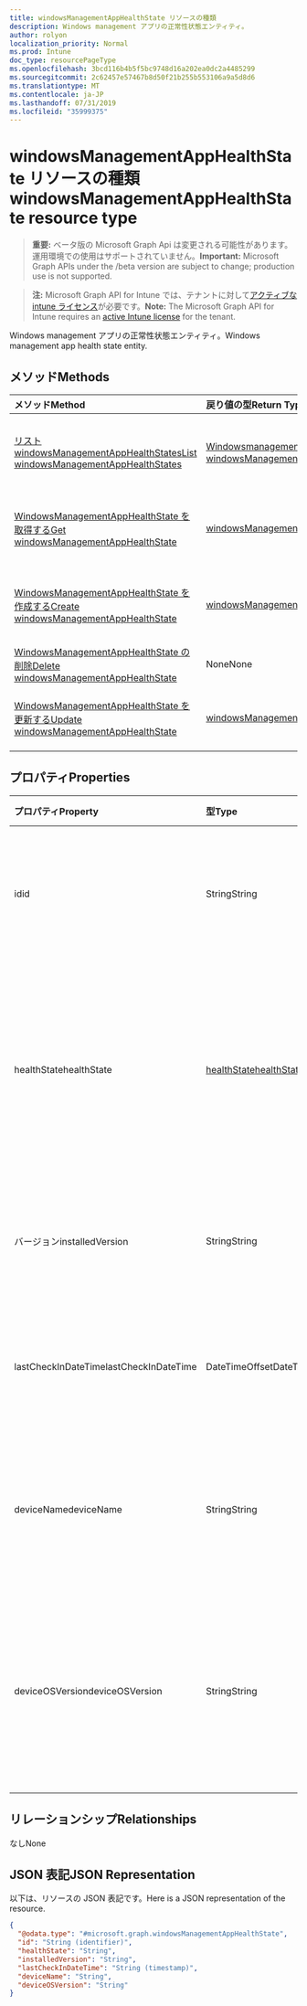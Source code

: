 ```yaml
---
title: windowsManagementAppHealthState リソースの種類
description: Windows management アプリの正常性状態エンティティ。
author: rolyon
localization_priority: Normal
ms.prod: Intune
doc_type: resourcePageType
ms.openlocfilehash: 3bcd116b4b5f5bc9748d16a202ea0dc2a4485299
ms.sourcegitcommit: 2c62457e57467b8d50f21b255b553106a9a5d8d6
ms.translationtype: MT
ms.contentlocale: ja-JP
ms.lasthandoff: 07/31/2019
ms.locfileid: "35999375"
---
```

# <a name="windowsmanagementapphealthstate-resource-type"></a><span data-ttu-id="57e69-103">windowsManagementAppHealthState リソースの種類</span><span class="sxs-lookup"><span data-stu-id="57e69-103">windowsManagementAppHealthState resource type</span></span>

> <span data-ttu-id="57e69-104">**重要:** ベータ版の Microsoft Graph Api は変更される可能性があります。運用環境での使用はサポートされていません。</span><span class="sxs-lookup"><span data-stu-id="57e69-104">**Important:** Microsoft Graph APIs under the /beta version are subject to change; production use is not supported.</span></span>

> <span data-ttu-id="57e69-105">**注:** Microsoft Graph API for Intune では、テナントに対して[アクティブな intune ライセンス](https://go.microsoft.com/fwlink/?linkid=839381)が必要です。</span><span class="sxs-lookup"><span data-stu-id="57e69-105">**Note:** The Microsoft Graph API for Intune requires an [active Intune license](https://go.microsoft.com/fwlink/?linkid=839381) for the tenant.</span></span>

<span data-ttu-id="57e69-106">Windows management アプリの正常性状態エンティティ。</span><span class="sxs-lookup"><span data-stu-id="57e69-106">Windows management app health state entity.</span></span>

## <a name="methods"></a><span data-ttu-id="57e69-107">メソッド</span><span class="sxs-lookup"><span data-stu-id="57e69-107">Methods</span></span>
|<span data-ttu-id="57e69-108">メソッド</span><span class="sxs-lookup"><span data-stu-id="57e69-108">Method</span></span>|<span data-ttu-id="57e69-109">戻り値の型</span><span class="sxs-lookup"><span data-stu-id="57e69-109">Return Type</span></span>|<span data-ttu-id="57e69-110">説明</span><span class="sxs-lookup"><span data-stu-id="57e69-110">Description</span></span>|
|:---|:---|:---|
|[<span data-ttu-id="57e69-111">リスト windowsManagementAppHealthStates</span><span class="sxs-lookup"><span data-stu-id="57e69-111">List windowsManagementAppHealthStates</span></span>](../api/intune-devices-windowsmanagementapphealthstate-list.md)|<span data-ttu-id="57e69-112">[Windowsmanagementapphealthstate](../resources/intune-devices-windowsmanagementapphealthstate.md)コレクション</span><span class="sxs-lookup"><span data-stu-id="57e69-112">[windowsManagementAppHealthState](../resources/intune-devices-windowsmanagementapphealthstate.md) collection</span></span>|<span data-ttu-id="57e69-113">[Windowsmanagementapphealthstate](../resources/intune-devices-windowsmanagementapphealthstate.md)オブジェクトのプロパティとリレーションシップをリストします。</span><span class="sxs-lookup"><span data-stu-id="57e69-113">List properties and relationships of the [windowsManagementAppHealthState](../resources/intune-devices-windowsmanagementapphealthstate.md) objects.</span></span>|
|[<span data-ttu-id="57e69-114">WindowsManagementAppHealthState を取得する</span><span class="sxs-lookup"><span data-stu-id="57e69-114">Get windowsManagementAppHealthState</span></span>](../api/intune-devices-windowsmanagementapphealthstate-get.md)|[<span data-ttu-id="57e69-115">windowsManagementAppHealthState</span><span class="sxs-lookup"><span data-stu-id="57e69-115">windowsManagementAppHealthState</span></span>](../resources/intune-devices-windowsmanagementapphealthstate.md)|<span data-ttu-id="57e69-116">[Windowsmanagementapphealthstate](../resources/intune-devices-windowsmanagementapphealthstate.md)オブジェクトのプロパティとリレーションシップを読み取ります。</span><span class="sxs-lookup"><span data-stu-id="57e69-116">Read properties and relationships of the [windowsManagementAppHealthState](../resources/intune-devices-windowsmanagementapphealthstate.md) object.</span></span>|
|[<span data-ttu-id="57e69-117">WindowsManagementAppHealthState を作成する</span><span class="sxs-lookup"><span data-stu-id="57e69-117">Create windowsManagementAppHealthState</span></span>](../api/intune-devices-windowsmanagementapphealthstate-create.md)|[<span data-ttu-id="57e69-118">windowsManagementAppHealthState</span><span class="sxs-lookup"><span data-stu-id="57e69-118">windowsManagementAppHealthState</span></span>](../resources/intune-devices-windowsmanagementapphealthstate.md)|<span data-ttu-id="57e69-119">新しい[Windowsmanagementapphealthstate](../resources/intune-devices-windowsmanagementapphealthstate.md)オブジェクトを作成します。</span><span class="sxs-lookup"><span data-stu-id="57e69-119">Create a new [windowsManagementAppHealthState](../resources/intune-devices-windowsmanagementapphealthstate.md) object.</span></span>|
|[<span data-ttu-id="57e69-120">WindowsManagementAppHealthState の削除</span><span class="sxs-lookup"><span data-stu-id="57e69-120">Delete windowsManagementAppHealthState</span></span>](../api/intune-devices-windowsmanagementapphealthstate-delete.md)|<span data-ttu-id="57e69-121">None</span><span class="sxs-lookup"><span data-stu-id="57e69-121">None</span></span>|<span data-ttu-id="57e69-122">[Windowsmanagementapphealthstate](../resources/intune-devices-windowsmanagementapphealthstate.md)を削除します。</span><span class="sxs-lookup"><span data-stu-id="57e69-122">Deletes a [windowsManagementAppHealthState](../resources/intune-devices-windowsmanagementapphealthstate.md).</span></span>|
|[<span data-ttu-id="57e69-123">WindowsManagementAppHealthState を更新する</span><span class="sxs-lookup"><span data-stu-id="57e69-123">Update windowsManagementAppHealthState</span></span>](../api/intune-devices-windowsmanagementapphealthstate-update.md)|[<span data-ttu-id="57e69-124">windowsManagementAppHealthState</span><span class="sxs-lookup"><span data-stu-id="57e69-124">windowsManagementAppHealthState</span></span>](../resources/intune-devices-windowsmanagementapphealthstate.md)|<span data-ttu-id="57e69-125">[Windowsmanagementapphealthstate](../resources/intune-devices-windowsmanagementapphealthstate.md)オブジェクトのプロパティを更新します。</span><span class="sxs-lookup"><span data-stu-id="57e69-125">Update the properties of a [windowsManagementAppHealthState](../resources/intune-devices-windowsmanagementapphealthstate.md) object.</span></span>|

## <a name="properties"></a><span data-ttu-id="57e69-126">プロパティ</span><span class="sxs-lookup"><span data-stu-id="57e69-126">Properties</span></span>
|<span data-ttu-id="57e69-127">プロパティ</span><span class="sxs-lookup"><span data-stu-id="57e69-127">Property</span></span>|<span data-ttu-id="57e69-128">型</span><span class="sxs-lookup"><span data-stu-id="57e69-128">Type</span></span>|<span data-ttu-id="57e69-129">説明</span><span class="sxs-lookup"><span data-stu-id="57e69-129">Description</span></span>|
|:---|:---|:---|
|<span data-ttu-id="57e69-130">id</span><span class="sxs-lookup"><span data-stu-id="57e69-130">id</span></span>|<span data-ttu-id="57e69-131">String</span><span class="sxs-lookup"><span data-stu-id="57e69-131">String</span></span>|<span data-ttu-id="57e69-132">Windows management アプリの正常性状態の一意識別子</span><span class="sxs-lookup"><span data-stu-id="57e69-132">Unique Identifier for the Windows management app health state</span></span>|
|<span data-ttu-id="57e69-133">healthState</span><span class="sxs-lookup"><span data-stu-id="57e69-133">healthState</span></span>|[<span data-ttu-id="57e69-134">healthState</span><span class="sxs-lookup"><span data-stu-id="57e69-134">healthState</span></span>](../resources/intune-devices-healthstate.md)|<span data-ttu-id="57e69-135">Windows management アプリの正常性状態。</span><span class="sxs-lookup"><span data-stu-id="57e69-135">Windows management app health state.</span></span> <span data-ttu-id="57e69-136">可能な値は、`unknown`、`healthy`、`unhealthy` です。</span><span class="sxs-lookup"><span data-stu-id="57e69-136">Possible values are: `unknown`, `healthy`, `unhealthy`.</span></span>|
|<span data-ttu-id="57e69-137">バージョン</span><span class="sxs-lookup"><span data-stu-id="57e69-137">installedVersion</span></span>|<span data-ttu-id="57e69-138">String</span><span class="sxs-lookup"><span data-stu-id="57e69-138">String</span></span>|<span data-ttu-id="57e69-139">Windows management アプリがインストールされているバージョン。</span><span class="sxs-lookup"><span data-stu-id="57e69-139">Windows management app installed version.</span></span>|
|<span data-ttu-id="57e69-140">lastCheckInDateTime</span><span class="sxs-lookup"><span data-stu-id="57e69-140">lastCheckInDateTime</span></span>|<span data-ttu-id="57e69-141">DateTimeOffset</span><span class="sxs-lookup"><span data-stu-id="57e69-141">DateTimeOffset</span></span>|<span data-ttu-id="57e69-142">Windows management アプリの最終チェックイン時刻。</span><span class="sxs-lookup"><span data-stu-id="57e69-142">Windows management app last check-in time.</span></span>|
|<span data-ttu-id="57e69-143">deviceName</span><span class="sxs-lookup"><span data-stu-id="57e69-143">deviceName</span></span>|<span data-ttu-id="57e69-144">String</span><span class="sxs-lookup"><span data-stu-id="57e69-144">String</span></span>|<span data-ttu-id="57e69-145">Windows management アプリがインストールされているデバイスの名前。</span><span class="sxs-lookup"><span data-stu-id="57e69-145">Name of the device on which Windows management app is installed.</span></span>|
|<span data-ttu-id="57e69-146">deviceOSVersion</span><span class="sxs-lookup"><span data-stu-id="57e69-146">deviceOSVersion</span></span>|<span data-ttu-id="57e69-147">String</span><span class="sxs-lookup"><span data-stu-id="57e69-147">String</span></span>|<span data-ttu-id="57e69-148">Windows 管理アプリがインストールされているデバイスの windows 10 OS バージョン。</span><span class="sxs-lookup"><span data-stu-id="57e69-148">Windows 10 OS version of the device on which Windows management app is installed.</span></span>|

## <a name="relationships"></a><span data-ttu-id="57e69-149">リレーションシップ</span><span class="sxs-lookup"><span data-stu-id="57e69-149">Relationships</span></span>
<span data-ttu-id="57e69-150">なし</span><span class="sxs-lookup"><span data-stu-id="57e69-150">None</span></span>

## <a name="json-representation"></a><span data-ttu-id="57e69-151">JSON 表記</span><span class="sxs-lookup"><span data-stu-id="57e69-151">JSON Representation</span></span>
<span data-ttu-id="57e69-152">以下は、リソースの JSON 表記です。</span><span class="sxs-lookup"><span data-stu-id="57e69-152">Here is a JSON representation of the resource.</span></span>
<!-- {
  "blockType": "resource",
  "keyProperty": "id",
  "@odata.type": "microsoft.graph.windowsManagementAppHealthState"
}
-->
``` json
{
  "@odata.type": "#microsoft.graph.windowsManagementAppHealthState",
  "id": "String (identifier)",
  "healthState": "String",
  "installedVersion": "String",
  "lastCheckInDateTime": "String (timestamp)",
  "deviceName": "String",
  "deviceOSVersion": "String"
}
```






